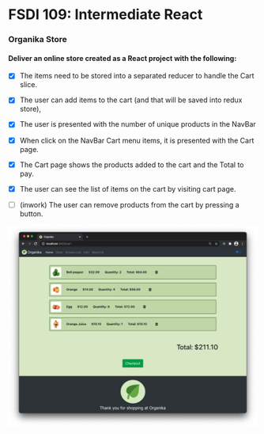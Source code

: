 # FSDI 109: Intermediate React

### Organika Store

#### Deliver an online store created as a React project with the following:

- [x] The items need to be stored into a separated reducer to handle the Cart slice.
- [x] The user can add items to the cart (and that will be saved into redux store),
- [x] The user is presented with the number of unique products in the NavBar
- [x] When click on the NavBar Cart menu items, it is presented with the Cart page.
- [x] The Cart page shows the products added to the cart and the Total to pay.

- [x] The user can see the list of items on the cart by visiting cart page.

- [ ] (inwork) The user can remove products from the cart by pressing a button.

![](/img/app.png)

